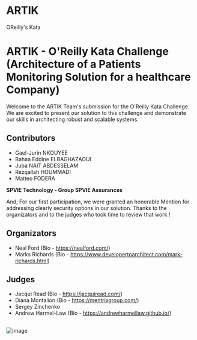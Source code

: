 # ARTIK
OReilly's Kata

# ARTIK - O'Reilly Kata Challenge (Architecture of a Patients Monitoring Solution for a healthcare Company)

Welcome to the ARTIK Team's submission for the O'Reilly Kata Challenge. We are excited to present our solution to this challenge and demonstrate our skills in architecting robust and scalable systems.

## Contributors 
- Gael-Jurin NKOUYEE
- Bahaa Eddine ELBAGHAZAOUI
- Juba NAIT ABDESSELAM
- Rezqallah HOUMMADI
- Matteo FODERA

**SPVIE Technology - Group SPVIE Assurances**

And, For our first participation, we were granted an honorable Mention for addressing clearly security options in our solution. Thanks to the organizators and to the judges who took time to review that work ! 

## Organizators
- Neal Ford (Bio - https://nealford.com/)
- Marks Richards (Bio - https://www.developertoarchitect.com/mark-richards.html)

## Judges
- Jacqui Read (Bio - https://jacquiread.com/)
- Diana Montalion (Bio - https://mentrixgroup.com/)
- Sergey Zinchenko 
- Andrew Harmel-Law (Bio - https://andrewharmellaw.github.io/)

##
![image](https://github.com/gael-jurin/ARTIK/assets/878418/30ac1e5d-0351-4a87-9a2d-b03459feb921)

